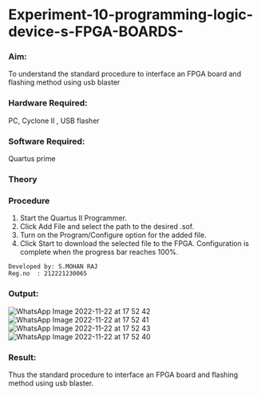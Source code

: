 # Experiment-10-programming-logic-device-s-FPGA-BOARDS-
### Aim: 
To understand the standard procedure to interface an FPGA board and flashing method using usb blaster 
### Hardware Required: 
PC, Cyclone II , USB flasher
### Software Required:
Quartus prime
### Theory 
### Procedure 
1. Start the Quartus II Programmer.
2. Click Add File and select the path to the desired .sof.
3. Turn on the Program/Configure option for the added file.
4. Click Start to download the selected file to the FPGA. Configuration is complete when the progress bar reaches 100%.
```
Developed by: S.MOHAN RAJ
Reg.no  : 212221230065
```
### Output:
![WhatsApp Image 2022-11-22 at 17 52 42](https://user-images.githubusercontent.com/94269989/203319654-3275a680-8305-4338-b4ae-2e00d1fcb629.jpg)
![WhatsApp Image 2022-11-22 at 17 52 41](https://user-images.githubusercontent.com/94269989/203319676-fa423ca8-eaf4-458d-ac7a-22936f1bdf42.jpg)
![WhatsApp Image 2022-11-22 at 17 52 43](https://user-images.githubusercontent.com/94269989/203319628-19cc9115-aaec-40a1-9a63-d2a22a241c81.jpg)
![WhatsApp Image 2022-11-22 at 17 52 40](https://user-images.githubusercontent.com/94269989/203319606-98d0d478-d042-4352-aecf-345da6d22616.jpg)
### Result: 
Thus the standard procedure to interface an FPGA board and flashing method using usb blaster.
